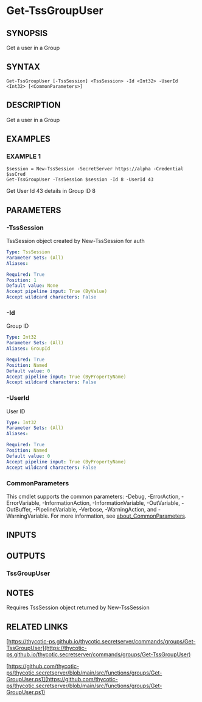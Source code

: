# Get-TssGroupUser

## SYNOPSIS
Get a user in a Group

## SYNTAX

```
Get-TssGroupUser [-TssSession] <TssSession> -Id <Int32> -UserId <Int32> [<CommonParameters>]
```

## DESCRIPTION
Get a user in a Group

## EXAMPLES

### EXAMPLE 1
```
$session = New-TssSession -SecretServer https://alpha -Credential $ssCred
Get-TssGroupUser -TssSession $session -Id 8 -UserId 43
```

Get User Id 43 details in Group ID 8

## PARAMETERS

### -TssSession
TssSession object created by New-TssSession for auth

```yaml
Type: TssSession
Parameter Sets: (All)
Aliases:

Required: True
Position: 1
Default value: None
Accept pipeline input: True (ByValue)
Accept wildcard characters: False
```

### -Id
Group ID

```yaml
Type: Int32
Parameter Sets: (All)
Aliases: GroupId

Required: True
Position: Named
Default value: 0
Accept pipeline input: True (ByPropertyName)
Accept wildcard characters: False
```

### -UserId
User ID

```yaml
Type: Int32
Parameter Sets: (All)
Aliases:

Required: True
Position: Named
Default value: 0
Accept pipeline input: True (ByPropertyName)
Accept wildcard characters: False
```

### CommonParameters
This cmdlet supports the common parameters: -Debug, -ErrorAction, -ErrorVariable, -InformationAction, -InformationVariable, -OutVariable, -OutBuffer, -PipelineVariable, -Verbose, -WarningAction, and -WarningVariable. For more information, see [about_CommonParameters](http://go.microsoft.com/fwlink/?LinkID=113216).

## INPUTS

## OUTPUTS

### TssGroupUser
## NOTES
Requires TssSession object returned by New-TssSession

## RELATED LINKS

[https://thycotic-ps.github.io/thycotic.secretserver/commands/groups/Get-TssGroupUser](https://thycotic-ps.github.io/thycotic.secretserver/commands/groups/Get-TssGroupUser)

[https://github.com/thycotic-ps/thycotic.secretserver/blob/main/src/functions/groups/Get-GroupUser.ps1](https://github.com/thycotic-ps/thycotic.secretserver/blob/main/src/functions/groups/Get-GroupUser.ps1)

